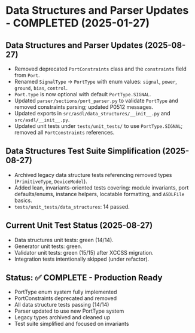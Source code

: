 # Data Structures and Parser Updates - COMPLETED (2025-01-27)

## Data Structures and Parser Updates (2025-08-27)
- Removed deprecated `PortConstraints` class and the `constraints` field from `Port`.
- Renamed `SignalType` → `PortType` with enum values: `signal`, `power`, `ground`, `bias`, `control`.
- `Port.type` is now optional with default `PortType.SIGNAL`.
- Updated `parser/sections/port_parser.py` to validate `PortType` and removed constraints parsing; updated P0512 messages.
- Updated exports in `src/asdl/data_structures/__init__.py` and `src/asdl/__init__.py`.
- Updated unit tests under `tests/unit_tests/` to use `PortType.SIGNAL`; removed all `PortConstraints` references.

## Data Structures Test Suite Simplification (2025-08-27)
- Archived legacy data structure tests referencing removed types (`PrimitiveType`, `DeviceModel`).
- Added lean, invariants-oriented tests covering: module invariants, port defaults/enums, instance helpers, locatable formatting, and `ASDLFile` basics.
- `tests/unit_tests/data_structures`: 14 passed.

## Current Unit Test Status (2025-08-27)
- Data structures unit tests: green (14/14).
- Generator unit tests: green.
- Validator unit tests: green (15/15) after XCCSS migration.
- Integration tests intentionally skipped (under refactor).

## Status: ✅ COMPLETE - Production Ready
- PortType enum system fully implemented
- PortConstraints deprecated and removed
- All data structure tests passing (14/14)
- Parser updated to use new PortType system
- Legacy types archived and cleaned up
- Test suite simplified and focused on invariants
